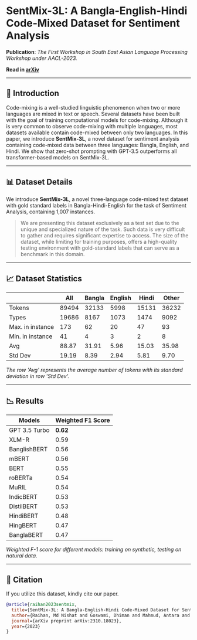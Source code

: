 # SentMix-3L: A Bangla-English-Hindi Code-Mixed Dataset for Sentiment Analysis

**Publication**: *The First Workshop in South East Asian Language Processing Workshop under AACL-2023.*

**Read in [arXiv](arxiv.org/pdf/2310.18023.pdf)** 

---

## 📖 Introduction

Code-mixing is a well-studied linguistic phenomenon when two or more languages are mixed in text or speech. Several datasets have been built with the goal of training computational models for code-mixing. Although it is very common to observe code-mixing with multiple languages, most datasets available contain code-mixed between only two languages. In this paper, we introduce **SentMix-3L**, a novel dataset for sentiment analysis containing code-mixed data between three languages: Bangla, English, and Hindi. We show that zero-shot prompting with GPT-3.5 outperforms all transformer-based models on SentMix-3L.

---

## 📊 Dataset Details

We introduce **SentMix-3L**, a novel three-language code-mixed test dataset with gold standard labels in Bangla-Hindi-English for the task of Sentiment Analysis, containing 1,007 instances.

> We are presenting this dataset exclusively as a test set due to the unique and specialized nature of the task. Such data is very difficult to gather and requires significant expertise to access. The size of the dataset, while limiting for training purposes, offers a high-quality testing environment with gold-standard labels that can serve as a benchmark in this domain.

---

## 📈 Dataset Statistics

|                   | **All** | **Bangla** | **English** | **Hindi** | **Other** |
|-------------------|---------|------------|-------------|-----------|-----------|
| Tokens            | 89494   | 32133      | 5998        | 15131     | 36232     |
| Types             | 19686   | 8167       | 1073        | 1474      | 9092      |
| Max. in instance  | 173     | 62         | 20          | 47        | 93        |
| Min. in instance  | 41      | 4          | 3           | 2         | 8         |
| Avg               | 88.87   | 31.91      | 5.96        | 15.03     | 35.98     |
| Std Dev           | 19.19   | 8.39       | 2.94        | 5.81      | 9.70      |

*The row 'Avg' represents the average number of tokens with its standard deviation in row 'Std Dev'.*

---

## 📉 Results

| **Models**    | **Weighted F1 Score** |
|---------------|-----------------------|
| GPT 3.5 Turbo | **0.62**              |
| XLM-R         | 0.59                  |
| BanglishBERT  | 0.56                  |
| mBERT         | 0.56                  |
| BERT          | 0.55                  |
| roBERTa       | 0.54                  |
| MuRIL         | 0.54                  |
| IndicBERT     | 0.53                  |
| DistilBERT    | 0.53                  |
| HindiBERT     | 0.48                  |
| HingBERT      | 0.47                  |
| BanglaBERT    | 0.47                  |

*Weighted F-1 score for different models: training on synthetic, testing on natural data.*

---

## 📝 Citation

If you utilize this dataset, kindly cite our paper.

```bibtex
@article{raihan2023sentmix,
  title={SentMix-3L: A Bangla-English-Hindi Code-Mixed Dataset for Sentiment Analysis},
  author={Raihan, Md Nishat and Goswami, Dhiman and Mahmud, Antara and Anstasopoulos, Antonios and Zampieri, Marcos},
  journal={arXiv preprint arXiv:2310.18023},
  year={2023}
}

